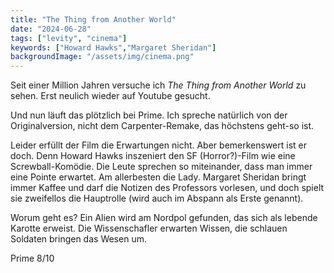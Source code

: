 ```yaml
---
title: "The Thing from Another World"
date: "2024-06-28"
tags: ["levity", "cinema"]
keywords: ["Howard Hawks","Margaret Sheridan"]
backgroundImage: "/assets/img/cinema.png"
---
```

Seit einer Million Jahren versuche ich *The Thing from Another World* zu sehen. Erst neulich wieder auf Youtube gesucht.

Und nun läuft das plötzlich bei Prime. Ich spreche natürlich von der Originalversion, nicht dem Carpenter-Remake, das höchstens geht-so ist.

Leider erfüllt der Film die Erwartungen nicht. Aber bemerkenswert ist er doch. Denn Howard Hawks inszeniert den SF (Horror?)-Film wie eine Screwball-Komödie. Die Leute sprechen so miteinander, dass man immer eine Pointe erwartet. Am allerbesten die Lady. Margaret Sheridan bringt immer Kaffee und darf die Notizen des Professors vorlesen, und doch spielt sie zweifellos die Hauptrolle (wird auch im Abspann als Erste genannt). 

Worum geht es? Ein Alien wird am Nordpol gefunden, das sich als lebende Karotte erweist. Die Wissenschafler erwarten Wissen, die schlauen Soldaten bringen das Wesen um.

Prime 8/10